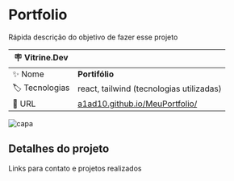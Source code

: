 # Portfolio

Rápida descrição do objetivo de fazer esse projeto

| :placard: Vitrine.Dev |     |
| -------------  | --- |
| :sparkles: Nome        | **Portifólio**
| :label: Tecnologias | react, tailwind (tecnologias utilizadas)
| :rocket: URL         | [a1ad10.github.io/MeuPortfolio/](https://meu-portfolio-opal-pi.vercel.app/)

<!-- Inserir imagem com a #vitrinedev ao final do link -->
![capa](https://github.com/user-attachments/assets/95dfc08c-6b66-4ae8-bbcb-a747a5a7f4d6)

## Detalhes do projeto


Links para contato e projetos realizados
